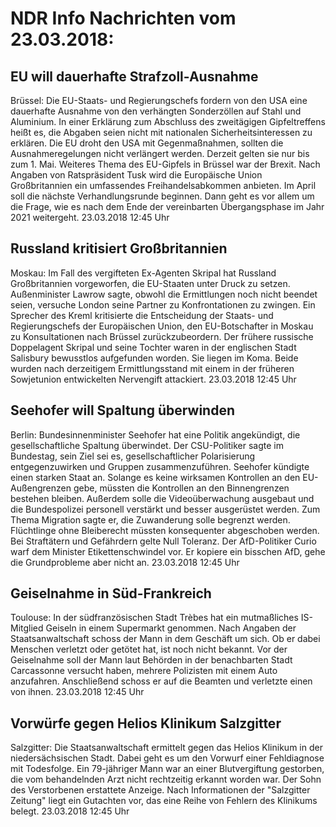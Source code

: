 # NDR Info Nachrichten vom 23.03.2018:


## EU will dauerhafte Strafzoll-Ausnahme
Brüssel: Die EU-Staats- und Regierungschefs fordern von den USA eine dauerhafte Ausnahme von den verhängten Sonderzöllen auf Stahl und Aluminium. In einer Erklärung zum Abschluss des zweitägigen Gipfeltreffens heißt es, die Abgaben seien nicht mit nationalen Sicherheitsinteressen zu erklären. Die EU droht den USA mit Gegenmaßnahmen, sollten die Ausnahmeregelungen nicht verlängert werden. Derzeit gelten sie nur bis zum 1. Mai. Weiteres Thema des EU-Gipfels in Brüssel war der Brexit. Nach Angaben von Ratspräsident Tusk wird die Europäische Union Großbritannien ein umfassendes Freihandelsabkommen anbieten. Im April soll die nächste Verhandlungsrunde beginnen. Dann geht es vor allem um die Frage, wie es nach dem Ende der vereinbarten Übergangsphase im Jahr 2021 weitergeht. 23.03.2018 12:45 Uhr 

## Russland kritisiert Großbritannien
Moskau: Im Fall des vergifteten Ex-Agenten Skripal hat Russland Großbritannien vorgeworfen, die EU-Staaten unter Druck zu setzen. Außenminister Lawrow sagte, obwohl die Ermittlungen noch nicht beendet seien, versuche London seine Partner zu Konfrontationen zu zwingen. Ein Sprecher des Kreml kritisierte die Entscheidung der Staats- und Regierungschefs der Europäischen Union, den EU-Botschafter in Moskau zu Konsultationen nach Brüssel zurückzubeordern. Der frühere russische Doppelagent Skripal und seine Tochter waren in der englischen Stadt Salisbury bewusstlos aufgefunden worden. Sie liegen im Koma. Beide wurden nach derzeitigem Ermittlungsstand mit einem in der
früheren Sowjetunion entwickelten Nervengift attackiert. 23.03.2018 12:45 Uhr 

## Seehofer will Spaltung überwinden
Berlin: Bundesinnenminister Seehofer hat eine Politik angekündigt, die gesellschaftliche Spaltung überwindet. Der CSU-Politiker sagte im Bundestag, sein Ziel sei es, gesellschaftlicher Polarisierung entgegenzuwirken und Gruppen zusammenzuführen. Seehofer kündigte einen starken Staat an. Solange es keine wirksamen Kontrollen an den EU-Außengrenzen gebe, müssten die Kontrollen an den Binnengrenzen bestehen bleiben. Außerdem solle die Videoüberwachung ausgebaut und die Bundespolizei personell verstärkt und besser ausgerüstet werden. Zum Thema Migration sagte er, die Zuwanderung solle begrenzt werden. Flüchtlinge ohne Bleiberecht müssten konsequenter abgeschoben werden. Bei Straftätern und Gefährdern gelte Null Toleranz. Der AfD-Politiker Curio warf dem Minister Etikettenschwindel vor. Er kopiere ein bisschen AfD, gehe die Grundprobleme aber nicht an. 23.03.2018 12:45 Uhr 

## Geiselnahme in Süd-Frankreich
Toulouse: In der südfranzösischen Stadt Trèbes hat ein mutmaßliches IS-Mitglied Geiseln in einem Supermarkt genommen. Nach Angaben der Staatsanwaltschaft schoss der Mann in dem Geschäft um sich. Ob er dabei Menschen verletzt oder getötet hat, ist noch nicht bekannt. Vor der Geiselnahme soll der Mann laut Behörden in der benachbarten Stadt Carcassonne versucht haben, mehrere Polizisten mit einem Auto anzufahren. Anschließend schoss er auf die Beamten und verletzte einen von ihnen. 23.03.2018 12:45 Uhr 

## Vorwürfe gegen Helios Klinikum Salzgitter
Salzgitter: Die Staatsanwaltschaft ermittelt gegen das Helios Klinikum in der niedersächsischen Stadt. Dabei geht es um den Vorwurf einer Fehldiagnose mit Todesfolge. Ein 79-jähriger Mann war an einer Blutvergiftung gestorben, die vom behandelnden Arzt nicht rechtzeitig erkannt worden war. Der Sohn des Verstorbenen erstattete Anzeige. Nach Informationen der "Salzgitter Zeitung" liegt ein Gutachten vor, das eine Reihe von Fehlern des Klinikums belegt. 23.03.2018 12:45 Uhr 

